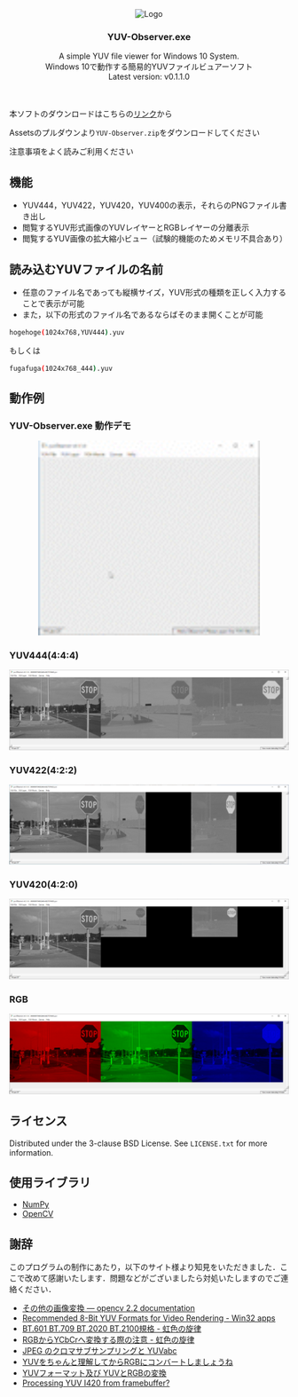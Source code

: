 <div align="center">
  <img src="sample/icon.ico" alt="Logo" width="100" height="100">
  <h3 align="center">YUV-Observer.exe</h3>
  <p align="center">
    A simple YUV file viewer for Windows 10 System.<br />
    Windows 10で動作する簡易的YUVファイルビュアーソフト
    <br />
    Latest version: v0.1.1.0
    <br />
    <br />
    <br />
  </p>
</div>

本ソフトのダウンロードはこちらの[リンク](https://github.com/7ra4no/YUV-Observer/releases)から

Assetsのプルダウンより`YUV-Observer.zip`をダウンロードしてください

注意事項をよく読みご利用ください

## 機能

* YUV444，YUV422，YUV420，YUV400の表示，それらのPNGファイル書き出し
* 閲覧するYUV形式画像のYUVレイヤーとRGBレイヤーの分離表示
* 閲覧するYUV画像の拡大縮小ビュー（試験的機能のためメモリ不具合あり）


## 読み込むYUVファイルの名前

* 任意のファイル名であっても縦横サイズ，YUV形式の種類を正しく入力することで表示が可能
* また，以下の形式のファイル名であるならばそのまま開くことが可能

```sh
hogehoge(1024x768,YUV444).yuv
```

もしくは

```sh
fugafuga(1024x768_444).yuv
```

## 動作例

### YUV-Observer.exe 動作デモ
<div align="center">
<img src="sample/yuvgif.gif" alt="YUV-Observer Demo" width="400" height=""></img><br></div>

### YUV444(4:4:4)
<div align="center">
<img src="sample/yuv444.png" alt="YUV444"></br>
</div>

### YUV422(4:2:2)
<div align="center">
<img src="sample/yuv422.png" alt="YUV422"></br>
</div>

### YUV420(4:2:0)
<div align="center">
<img src="sample/yuv420.png" alt="YUV420"></br>
</div>

### RGB
<div align="center">
<img src="sample/rgb.png" alt="RGB"></br>
</div>

## ライセンス

Distributed under the 3-clause BSD License. See `LICENSE.txt` for more information.


## 使用ライブラリ

* [NumPy](https://numpy.org/)
* [OpenCV](https://opencv.org/)


## 謝辞

このプログラムの制作にあたり，以下のサイト様より知見をいただきました．ここで改めて感謝いたします．問題などがございましたら対処いたしますのでご連絡ください．

* [その他の画像変換 — opencv 2.2 documentation](http://opencv.jp/opencv-2svn/c/miscellaneous_image_transformations.html)
* [Recommended 8-Bit YUV Formats for Video Rendering - Win32 apps](https://docs.microsoft.com/en-us/windows/win32/medfound/recommended-8-bit-yuv-formats-for-video-rendering)
* [BT.601 BT.709 BT.2020 BT.2100規格 - 虹色の旋律](http://nijikarasu.cocolog-nifty.com/blog/2017/08/bt601-bt709-bt2.html)
* [RGBからYCbCrへ変換する際の注意 - 虹色の旋律](http://nijikarasu.cocolog-nifty.com/blog/2020/02/post-3c4fbe.html)
* [JPEG のクロマサブサンプリングと YUVabc](http://blog.awm.jp/2016/02/10/yuv/)
* [YUVをちゃんと理解してからRGBにコンバートしましょうね](https://www.klab.com/jp/blog/tech/2016/1054828175.html)
* [YUVフォーマット及び YUVとRGBの変換](https://hk.interaction-lab.org/firewire/yuv.html#packed_format)
* [Processing YUV I420 from framebuffer?](https://stackoverflow.com/questions/69518644/processing-yuv-i420-from-framebuffer)
